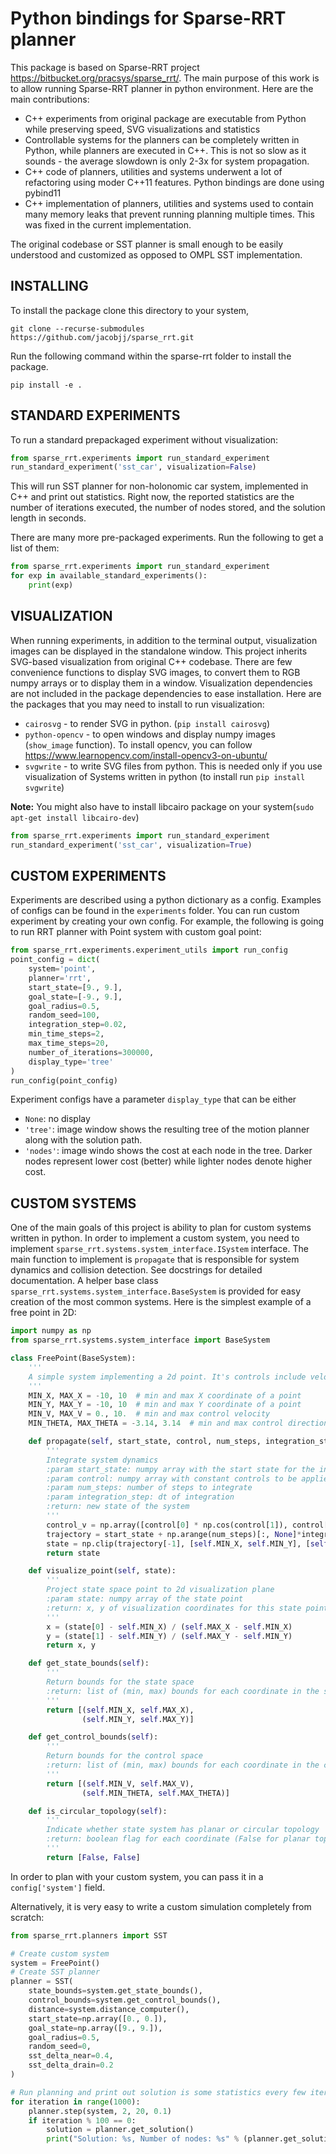 # Python bindings for Sparse-RRT planner

This package is based on Sparse-RRT project https://bitbucket.org/pracsys/sparse_rrt/.
The main purpose of this work is to allow running Sparse-RRT planner in python environment. 
Here are the main contributions:
 - C++ experiments from original package are executable from Python while preserving speed, SVG visualizations and statistics
 - Controllable systems for the planners can be completely written in Python, while planners are executed in C++. This is not so slow as it sounds - the average slowdown is only 2-3x for system propagation.
 - C++ code of planners, utilities and systems underwent a lot of refactoring using moder C++11 features. Python bindings are done using pybind11
 - C++ implementation of planners, utilities and systems used to contain many memory leaks that prevent running planning multiple times. This was fixed in the current implementation.

The original codebase or SST planner is small enough to be easily understood and customized as opposed to OMPL SST implementation.

## INSTALLING
To install the package clone this directory to your system,
```
git clone --recurse-submodules https://github.com/jacobjj/sparse_rrt.git
```
Run the following command within the sparse-rrt folder to install the package.

```
pip install -e .
```

## STANDARD EXPERIMENTS
To run a standard prepackaged experiment without visualization:
```python
from sparse_rrt.experiments import run_standard_experiment
run_standard_experiment('sst_car', visualization=False)
```

This will run SST planner for non-holonomic car system, implemented in C++ and print out statistics.
Right now, the reported statistics are the number of iterations 
executed, the number of nodes stored, and the solution length in 
seconds.

There are many more pre-packaged experiments. Run the following to get a list of them:
```python
from sparse_rrt.experiments import run_standard_experiment
for exp in available_standard_experiments():
    print(exp)
```

## VISUALIZATION

When running experiments, in addition to the terminal output,
visualization images can be displayed in the standalone window. This project inherits SVG-based visualization from original C++ codebase. There are few convenience functions
to display SVG images, to convert them to RGB numpy arrays or to display them in a window.
Visualization dependencies are not included in the package dependencies to ease installation. 
Here are the packages that you may need to install to run visualization:
 - `cairosvg` - to render SVG in python. (`pip install cairosvg`)
 - `python-opencv` - to open windows and display numpy images (`show_image` function). To install opencv, you can follow <href>https://www.learnopencv.com/install-opencv3-on-ubuntu/
 - `svgwrite` - to write SVG files from python. This is needed only if you use visualization of Systems written in python (to install run `pip install svgwrite`)

**Note:** You might also have to install libcairo package on your system(`sudo apt-get install libcairo-dev`)
```python
from sparse_rrt.experiments import run_standard_experiment
run_standard_experiment('sst_car', visualization=True)
```

## CUSTOM EXPERIMENTS
Experiments are described using a python dictionary as a config. Examples of configs can be found in the `experiments` folder.
You can run custom experiment by creating your own config. For example, the following is going to run RRT planner with Point system with custom goal point:

```python
from sparse_rrt.experiments.experiment_utils import run_config
point_config = dict(
    system='point',
    planner='rrt',
    start_state=[9., 9.],
    goal_state=[-9., 9.],
    goal_radius=0.5,
    random_seed=100,
    integration_step=0.02,
    min_time_steps=2,
    max_time_steps=20,
    number_of_iterations=300000,
    display_type='tree'
)
run_config(point_config)
```

Experiment configs have a parameter `display_type` that can be either
 - `None`: no display
 - `'tree'`: image window shows the resulting tree of the motion
planner along with the solution path.
 - `'nodes'`: image windo shows the cost at each node in the tree. Darker nodes represent lower cost (better)
while lighter nodes denote higher cost.

## CUSTOM SYSTEMS
One of the main goals of this project is ability to plan for custom systems written in python.
In order to implement a custom system, you need to implement `sparse_rrt.systems.system_interface.ISystem` interface.
The main function to implement is `propagate` that is responsible for system dynamics and collision detection.
See docstrings for detailed documentation. A helper base class `sparse_rrt.systems.system_interface.BaseSystem` is provided for easy
creation of the most common systems. Here is the simplest example of a free point in 2D:
```python
import numpy as np
from sparse_rrt.systems.system_interface import BaseSystem

class FreePoint(BaseSystem):
    '''
    A simple system implementing a 2d point. It's controls include velocity and direction.
    '''
    MIN_X, MAX_X = -10, 10  # min and max X coordinate of a point
    MIN_Y, MAX_Y = -10, 10  # min and max Y coordinate of a point
    MIN_V, MAX_V = 0., 10.  # min and max control velocity
    MIN_THETA, MAX_THETA = -3.14, 3.14  # min and max control direction

    def propagate(self, start_state, control, num_steps, integration_step):
        '''
        Integrate system dynamics
        :param start_state: numpy array with the start state for the integration
        :param control: numpy array with constant controls to be applied during integration
        :param num_steps: number of steps to integrate
        :param integration_step: dt of integration
        :return: new state of the system
        '''
        control_v = np.array([control[0] * np.cos(control[1]), control[0] * np.sin(control[1])])
        trajectory = start_state + np.arange(num_steps)[:, None]*integration_step*control_v
        state = np.clip(trajectory[-1], [self.MIN_X, self.MIN_Y], [self.MAX_X, self.MAX_Y])
        return state

    def visualize_point(self, state):
        '''
        Project state space point to 2d visualization plane
        :param state: numpy array of the state point
        :return: x, y of visualization coordinates for this state point
        '''
        x = (state[0] - self.MIN_X) / (self.MAX_X - self.MIN_X)
        y = (state[1] - self.MIN_Y) / (self.MAX_Y - self.MIN_Y)
        return x, y

    def get_state_bounds(self):
        '''
        Return bounds for the state space
        :return: list of (min, max) bounds for each coordinate in the state space
        '''
        return [(self.MIN_X, self.MAX_X),
                (self.MIN_Y, self.MAX_Y)]

    def get_control_bounds(self):
        '''
        Return bounds for the control space
        :return: list of (min, max) bounds for each coordinate in the control space
        '''
        return [(self.MIN_V, self.MAX_V),
                (self.MIN_THETA, self.MAX_THETA)]

    def is_circular_topology(self):
        '''
        Indicate whether state system has planar or circular topology
        :return: boolean flag for each coordinate (False for planar topology)
        '''
        return [False, False]
```

In order to plan with your custom system, you can pass it in a `config['system']` field.

Alternatively, it is very easy to write a custom simulation completely from scratch:
```python
from sparse_rrt.planners import SST

# Create custom system
system = FreePoint()
# Create SST planner 
planner = SST(
    state_bounds=system.get_state_bounds(),
    control_bounds=system.get_control_bounds(),
    distance=system.distance_computer(),
    start_state=np.array([0., 0.]),
    goal_state=np.array([9., 9.]),
    goal_radius=0.5,
    random_seed=0,
    sst_delta_near=0.4,
    sst_delta_drain=0.2
)

# Run planning and print out solution is some statistics every few iterations.
for iteration in range(1000):
    planner.step(system, 2, 20, 0.1)
    if iteration % 100 == 0:
        solution = planner.get_solution()
        print("Solution: %s, Number of nodes: %s" % (planner.get_solution(), planner.get_number_of_nodes()))

```
